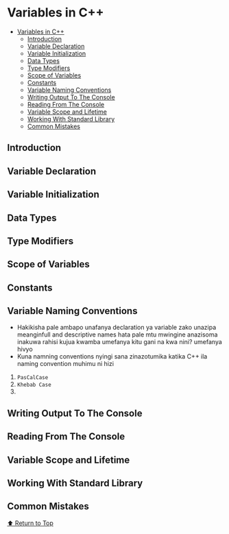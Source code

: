 # Variables in C++

- [Variables in C++](#variables-in-c)
  - [Introduction](#introduction)
  - [Variable Declaration](#variable-declaration)
  - [Variable Initialization](#variable-initialization)
  - [Data Types](#data-types)
  - [Type Modifiers](#type-modifiers)
  - [Scope of Variables](#scope-of-variables)
  - [Constants](#constants)
  - [Variable Naming Conventions](#variable-naming-conventions)
  - [Writing Output To The Console](#writing-output-to-the-console)
  - [Reading From The Console](#reading-from-the-console)
  - [Variable Scope and Lifetime](#variable-scope-and-lifetime)
  - [Working With Standard Library](#working-with-standard-library)
  - [Common Mistakes](#common-mistakes)

<a name="top"></a>
## Introduction

## Variable Declaration

## Variable Initialization

## Data Types

## Type Modifiers

## Scope of Variables

## Constants

## Variable Naming Conventions
- Hakikisha pale ambapo unafanya declaration ya variable zako unazipa meanginfull and descriptive names hata pale mtu mwingine anazisoma inakuwa rahisi kujua kwamba umefanya kitu gani na kwa nini? umefanya hivyo
- Kuna namning conventions nyingi sana zinazotumika katika C++ ila naming convention muhimu ni hizi
1. `PasCalCase`
2. `Khebab Case`
3. 
## Writing Output To The Console

## Reading From The Console

## Variable Scope and Lifetime

## Working With Standard Library

## Common Mistakes
[⬆️ Return to Top](#top)